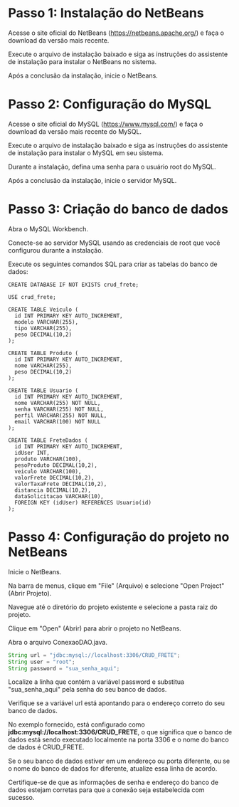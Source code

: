 # Passo 1: Instalação do NetBeans

Acesse o site oficial do NetBeans (https://netbeans.apache.org/) e faça o download da versão mais recente.

Execute o arquivo de instalação baixado e siga as instruções do assistente de instalação para instalar o NetBeans no sistema.

Após a conclusão da instalação, inicie o NetBeans.


# Passo 2: Configuração do MySQL

Acesse o site oficial do MySQL (https://www.mysql.com/) e faça o download da versão mais recente do MySQL.

Execute o arquivo de instalação baixado e siga as instruções do assistente de instalação para instalar o MySQL em seu sistema.

Durante a instalação, defina uma senha para o usuário root do MySQL.

Após a conclusão da instalação, inicie o servidor MySQL.


# Passo 3: Criação do banco de dados

Abra o MySQL Workbench.

Conecte-se ao servidor MySQL usando as credenciais de root que você configurou durante a instalação.

Execute os seguintes comandos SQL para criar as tabelas do banco de dados:


```MySQL
CREATE DATABASE IF NOT EXISTS crud_frete;

USE crud_frete;

CREATE TABLE Veiculo (
  id INT PRIMARY KEY AUTO_INCREMENT,
  modelo VARCHAR(255),
  tipo VARCHAR(255),
  peso DECIMAL(10,2)
);

CREATE TABLE Produto (
  id INT PRIMARY KEY AUTO_INCREMENT,
  nome VARCHAR(255),
  peso DECIMAL(10,2)
);

CREATE TABLE Usuario (
  id INT PRIMARY KEY AUTO_INCREMENT,
  nome VARCHAR(255) NOT NULL, 
  senha VARCHAR(255) NOT NULL,
  perfil VARCHAR(255) NOT NULL, 
  email VARCHAR(100) NOT NULL
);

CREATE TABLE FreteDados (
  id INT PRIMARY KEY AUTO_INCREMENT,
  idUser INT,
  produto VARCHAR(100),
  pesoProduto DECIMAL(10,2),
  veiculo VARCHAR(100),
  valorFrete DECIMAL(10,2),
  valorTaxaFrete DECIMAL(10,2),
  distancia DECIMAL(10,2),
  dataSolicitacao VARCHAR(10),
  FOREIGN KEY (idUser) REFERENCES Usuario(id)
);

```

# Passo 4: Configuração do projeto no NetBeans

Inicie o NetBeans.

Na barra de menus, clique em "File" (Arquivo) e selecione "Open Project" (Abrir Projeto).

Navegue até o diretório do projeto existente e selecione a pasta raiz do projeto.

Clique em "Open" (Abrir) para abrir o projeto no NetBeans.

Abra o arquivo ConexaoDAO.java.

```java
String url = "jdbc:mysql://localhost:3306/CRUD_FRETE";
String user = "root";
String password = "sua_senha_aqui";
```

Localize a linha que contém a variável password e substitua "sua_senha_aqui" pela senha do seu banco de dados.

Verifique se a variável url está apontando para o endereço correto do seu banco de dados. 

No exemplo fornecido, está configurado como **jdbc:mysql://localhost:3306/CRUD_FRETE**, o que significa que o banco de dados está sendo executado localmente na porta 3306 e o nome do banco de dados é CRUD_FRETE.

Se o seu banco de dados estiver em um endereço ou porta diferente, ou se o nome do banco de dados for diferente, atualize essa linha de acordo.

Certifique-se de que as informações de senha e endereço do banco de dados estejam corretas para que a conexão seja estabelecida com sucesso.
